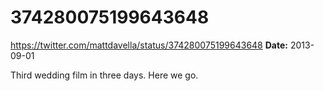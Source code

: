 # 374280075199643648
https://twitter.com/mattdavella/status/374280075199643648
**Date:** 2013-09-01

Third wedding film in three days. Here we go.
